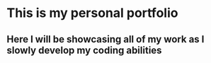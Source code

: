 # This is my personal portfolio
## Here I will be showcasing all of my work as I slowly develop my coding abilities
